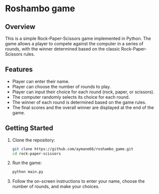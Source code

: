 # Roshambo game

## Overview

This is a simple Rock-Paper-Scissors game implemented in Python. The game allows a player to compete against the computer in a series of rounds, with the winner determined based on the classic Rock-Paper-Scissors rules.

## Features

- Player can enter their name.
- Player can choose the number of rounds to play.
- Player can input their choice for each round (rock, paper, or scissors).
- The computer randomly selects its choice for each round.
- The winner of each round is determined based on the game rules.
- The final scores and the overall winner are displayed at the end of the game.

## Getting Started

1. Clone the repository:

    ```bash
    git clone https://github.com/aymane66/roshambo_game.git
    cd rock-paper-scissors
    ```

2. Run the game:

    ```bash
    python main.py
    ```

3. Follow the on-screen instructions to enter your name, choose the number of rounds, and make your choices.


